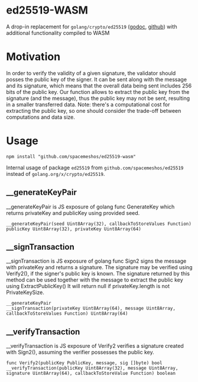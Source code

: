 # ed25519-WASM
A drop-in replacement for `golang/crypto/ed25519` ([godoc](https://godoc.org/golang.org/x/crypto/ed25519), 
[github](https://github.com/golang/crypto/tree/master/ed25519))
 with additional functionality compiled to WASM

# Motivation
In order to verify the validity of a given signature, the validator should posses the public key of the signer. It can be sent along with the message and its signature, which means that the overall data being sent includes 256 bits of the public key. Our function allows to extract the public key from the signature (and the message), thus the public key may not be sent, resulting in a smaller transferred data. Note: there's a computational cost for extracting the public key, so one should consider the trade-off between computations and data size.

# Usage

```
npm install "github.com/spacemeshos/ed25519-wasm"
```

Internal usage of package `ed25519` from `github.com/spacemeshos/ed25519` instead of `golang.org/x/crypto/ed25519`.

## __generateKeyPair
__generateKeyPair is JS exposure of golang func GenerateKey which returns privateKey and publicKey using provided seed.
```
__generateKeyPair(seed Uint8Array(32), callbackToStoreValues Function) publicKey Uint8Array(32), privateKey Uint8Array(64)
```

## __signTransaction
__signTransaction is JS exposure of golang func Sign2 signs the message with privateKey and returns a signature.
The signature may be verified using Verify2(), if the signer's public key is known.
The signature returned by this method can be used together with the message
to extract the public key using ExtractPublicKey()
It will return null if privateKey.length is not PrivateKeySize.

```
__generateKeyPair
__signTransaction(privateKey Uint8Array(64), message Uint8Array, callbackToStoreValues Function) Uint8Array(64)
```

## __verifyTransaction
__verifyTransaction is JS exposure of Verify2 verifies a signature created with Sign2(), assuming the verifier possesses the public key.

```
func Verify2(publicKey PublicKey, message, sig []byte) bool
__verifyTransaction(publicKey Uint8Array(32), message Uint8Array, signature Uint8Array(64), callbackToStoreValue Function) boolean
````

